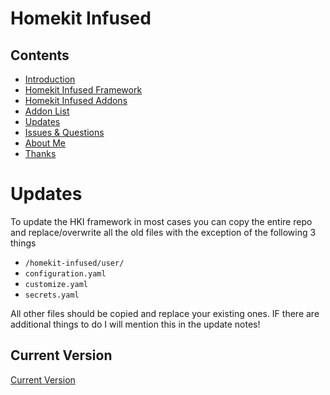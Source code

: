 # Homekit Infused

## Contents
- [Introduction](index.md)
- [Homekit Infused Framework](framework.md)
- [Homekit Infused Addons](addons.md)
- [Addon List](https://github.com/jimz011/homekit-infused/blob/master/docs/addon_list.md)
- [Updates](updates.md)
- [Issues & Questions](issues.md)
- [About Me](about.md)
- [Thanks](thanks.md)

# Updates
To update the HKI framework in most cases you can copy the entire repo and replace/overwrite all the old files with the exception of the following 3 things
- `/homekit-infused/user/`
- `configuration.yaml`
- `customize.yaml`
- `secrets.yaml`

All other files should be copied and replace your existing ones. IF there are additional things to do I will mention this in the update notes!

## Current Version 
[Current Version](version.html)

